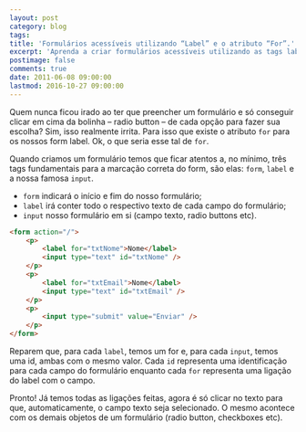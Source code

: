 ```yaml
---
layout: post
category: blog
tags: 
title: 'Formulários acessíveis utilizando “Label” e o atributo “For”.'
excerpt: 'Aprenda a criar formulários acessíveis utilizando as tags label e for.'
postimage: false
comments: true
date: 2011-06-08 09:00:00
lastmod: 2016-10-27 09:00:00
---
```


Quem nunca ficou irado ao ter que preencher um formulário e só conseguir clicar em cima da bolinha – radio button – de cada opção para fazer sua escolha? Sim, isso realmente irrita. Para isso que existe o atributo `for` para os nossos form label. Ok, o que seria esse tal de `for`.

Quando criamos um formulário temos que ficar atentos a, no mínimo, três tags fundamentais para a marcação correta do form, são elas: `form`, `label` e a nossa famosa `input`.

- `form` indicará o início e fim do nosso formulário;
- `label` irá conter todo o respectivo texto de cada campo do formulário;
- `input` nosso formulário em si (campo texto, radio buttons etc).

```html
<form action="/">
    <p>
        <label for="txtNome">Nome</label>
        <input type="text" id="txtNome" />
    </p>
    <p>
        <label for="txtEmail">Nome</label>
        <input type="text" id="txtEmail" />
    </p>
    <p>
        <input type="submit" value="Enviar" />
    </p>
</form>
```

Reparem que, para cada `label`, temos um for e, para cada `input`, temos uma id, ambas com o mesmo valor. Cada `id` representa uma identificação para cada campo do formulário enquanto cada `for` representa uma ligação do label com o campo.

Pronto! Já temos todas as ligações feitas, agora é só clicar no texto para que, automaticamente, o campo texto seja selecionado. O mesmo acontece com os demais objetos de um formulário (radio button, checkboxes etc).